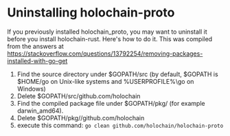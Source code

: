 # Uninstalling holochain-proto
If you previously installed holochain_proto, you may want to uninstall it before you install holochain-rust. Here's how to do it.
This was compiled from the answers at https://stackoverflow.com/questions/13792254/removing-packages-installed-with-go-get

1. Find the source directory under $GOPATH/src (by default, $GOPATH is $HOME/go on Unix-like systems and %USERPROFILE%\go on Windows)
2. Delete $GOPATH/src/github.com/holochain
3. Find the compiled package file under $GOPATH/pkg/<archictecture> (for example darwin_amd64).
4. Delete $GOPATH/pkg/<architecture>/github.com/holochain
5. execute this command:
`go clean github.com/holochain/holochain-proto`
